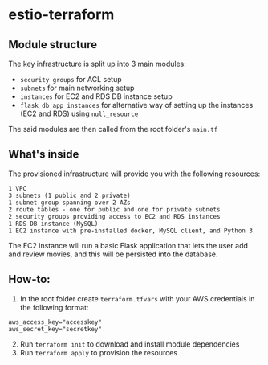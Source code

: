 # estio-terraform
## Module structure
The key infrastructure is split up into 3 main modules:
* `security groups` for ACL setup
* `subnets` for main networking setup
* `instances` for EC2 and RDS DB instance setup
* `flask_db_app_instances` for alternative way of setting up the instances (EC2 and RDS) using `null_resource`

The said modules are then called from the root folder's `main.tf`

## What's inside
The provisioned infrastructure will provide you with the following resources:
```
1 VPC
3 subnets (1 public and 2 private)
1 subnet group spanning over 2 AZs
2 route tables - one for public and one for private subnets
2 security groups providing access to EC2 and RDS instances
1 RDS DB instance (MySQL)
1 EC2 instance with pre-installed docker, MySQL client, and Python 3
```
The EC2 instance will run a basic Flask application that lets the user add and review movies, and this will be persisted into the database.

## How-to:
1) In the root folder create `terraform.tfvars` with your AWS credentials in the following format:
```
aws_access_key="accesskey"
aws_secret_key="secretkey"
```
2) Run `terraform init` to download and install module dependencies 
3) Run `terraform apply` to provision the resources

